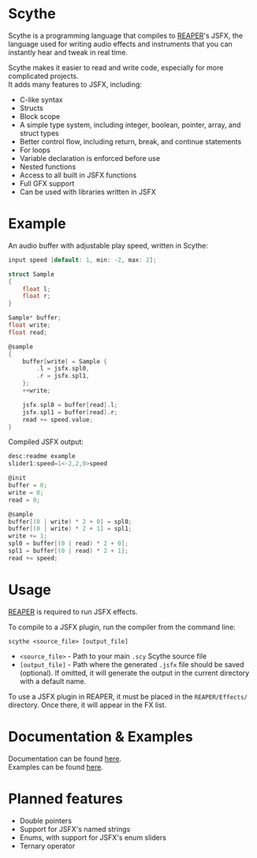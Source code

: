 # Scythe
Scythe is a programming language that compiles to [REAPER](https://www.reaper.fm/)'s JSFX, the language used for writing audio effects and instruments that you can instantly hear and tweak in real time.

Scythe makes it easier to read and write code, especially for more complicated projects.\
It adds many features to JSFX, including:
- C-like syntax
- Structs
- Block scope
- A simple type system, including integer, boolean, pointer, array, and struct types
- Better control flow, including return, break, and continue statements
- For loops
- Variable declaration is enforced before use
- Nested functions
- Access to all built in JSFX functions
- Full GFX support
- Can be used with libraries written in JSFX

# Example
An audio buffer with adjustable play speed, written in Scythe:
```c
input speed [default: 1, min: -2, max: 2];

struct Sample
{
	float l;
	float r;
}

Sample* buffer;
float write;
float read;

@sample
{
	buffer[write] = Sample {
		.l = jsfx.spl0,
		.r = jsfx.spl1,
	};
	++write;

	jsfx.spl0 = buffer[read].l;
	jsfx.spl1 = buffer[read].r;
	read += speed.value;
}
```
Compiled JSFX output:
```c
desc:readme example
slider1:speed=1<-2,2,0>speed

@init
buffer = 0;
write = 0;
read = 0;

@sample
buffer[(0 | write) * 2 + 0] = spl0;
buffer[(0 | write) * 2 + 1] = spl1;
write += 1;
spl0 = buffer[(0 | read) * 2 + 0];
spl1 = buffer[(0 | read) * 2 + 1];
read += speed;
```

# Usage
[REAPER](https://www.reaper.fm/) is required to run JSFX effects.

To compile to a JSFX plugin, run the compiler from the command line:
```
scythe <source_file> [output_file]
```
- `<source_file>` - Path to your main `.scy` Scythe source file
- `[output_file]` - Path where the generated `.jsfx` file should be saved (optional). If omitted, it will generate the output in the current directory with a default name.

To use a JSFX plugin in REAPER, it must be placed in the `REAPER/Effects/` directory. Once there, it will appear in the FX list.

# Documentation & Examples
Documentation can be found [here](docs/README.md).\
Examples can be found [here](scythe/examples/).

# Planned features
- Double pointers
- Support for JSFX's named strings
- Enums, with support for JSFX's enum sliders
- Ternary operator
